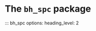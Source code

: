 <!--
This file is part of pybhspc
Copyright 2024 Board of Regents of the University of Wisconsin System
SPDX-License-Identifier: MIT
-->

# The `bh_spc` package

::: bh_spc
    options:
      heading_level: 2
